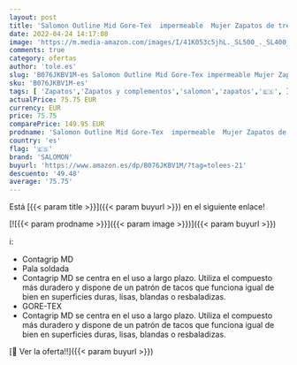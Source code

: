 ```yaml
---
layout: post
title: 'Salomon Outline Mid Gore-Tex  impermeable  Mujer Zapatos de trekking  Azul  Navy Blazer/Hydro/Guacamole   40 EU'
date: 2022-04-24 14:17:08
image: 'https://m.media-amazon.com/images/I/41K053c5jhL._SL500_._SL400_.jpg'
comments: true
category: ofertas
author: 'tole.es'
slug: 'B076JKBV1M-es Salomon Outline Mid Gore-Tex impermeable Mujer Zapatos de...'
sku: 'B076JKBV1M-es'
tags: [ 'Zapatos','Zapatos y complementos','salomon','zapatos','🇪🇸', ]
actualPrice: 75.75 EUR
currency: EUR
price: 75.75
comparePrice: 149.95 EUR
prodname: 'Salomon Outline Mid Gore-Tex  impermeable  Mujer Zapatos de trekking  Azul  Navy Blazer/Hydro/Guacamole   40 EU'
country: 'es'
flag: '🇪🇸'
brand: 'SALOMON'
buyurl: 'https://www.amazon.es/dp/B076JKBV1M/?tag=tolees-21'
descuento: '49.48'
average: '75.75'
---
```


Está [{{< param title >}}]({{< param buyurl >}}) en el siguiente enlace!

[![{{< param prodname >}}]({{< param image >}})]({{< param buyurl >}})

ℹ️:

- Contagrip MD
- Pala soldada
- Contagrip MD se centra en el uso a largo plazo. Utiliza el compuesto más duradero y dispone de un patrón de tacos que funciona igual de bien en superficies duras, lisas, blandas o resbaladizas.
- GORE-TEX
- Contagrip MD se centra en el uso a largo plazo. Utiliza el compuesto más duradero y dispone de un patrón de tacos que funciona igual de bien en superficies duras, lisas, blandas o resbaladizas.

[🛒 Ver la oferta!!]({{< param buyurl >}})
